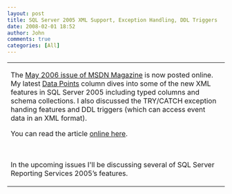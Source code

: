 ```yaml
---
layout: post
title: SQL Server 2005 XML Support, Exception Handling, DDL Triggers
date: 2008-02-01 18:52
author: John
comments: true
categories: [All]
---
```

<table cellspacing="0" cellpadding="0" border="0"> <tbody> <tr> <td width="100%"> <div class="BlogPostContent"> <p>The&nbsp;<a href="http://msdn.microsoft.com/msdnmag/issues/06/05/default.aspx">May 2006 issue of MSDN Magazine</a>&nbsp;is now posted online. My latest <a href="http://msdn.microsoft.com/msdnmag/issues/06/05/DataPoints/">Data Points</a> column dives into some of the new XML features in SQL Server 2005 including typed columns and schema collections. I also&nbsp;discussed the TRY/CATCH exception handing features and&nbsp;DDL&nbsp;triggers&nbsp;(which can access event data in an XML format).</p> <p>You can read the article <a href="http://msdn.microsoft.com/msdnmag/issues/06/05/DataPoints/">online here</a>. </p> <p><a href="http://msdn.microsoft.com/msdnmag/issues/06/05/"></a></p> <p><img alt="" src="http://msdn.microsoft.com/msdnmag/images/covers/May06cover.gif" border="0" />&nbsp;</p> <p>In the upcoming issues I'll be discussing several of SQL Server Reporting Services 2005&rsquo;s features.</p></div></td></tr></tbody></table>

